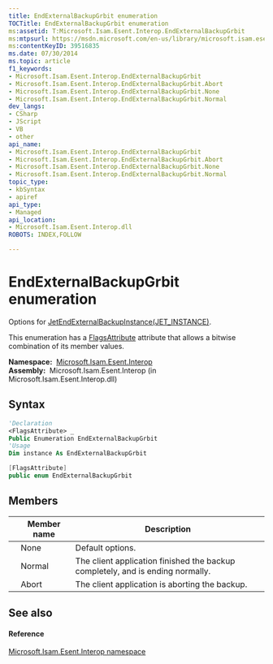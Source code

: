 ```yaml
---
title: EndExternalBackupGrbit enumeration
TOCTitle: EndExternalBackupGrbit enumeration
ms:assetid: T:Microsoft.Isam.Esent.Interop.EndExternalBackupGrbit
ms:mtpsurl: https://msdn.microsoft.com/en-us/library/microsoft.isam.esent.interop.endexternalbackupgrbit(v=EXCHG.10)
ms:contentKeyID: 39516835
ms.date: 07/30/2014
ms.topic: article
f1_keywords:
- Microsoft.Isam.Esent.Interop.EndExternalBackupGrbit
- Microsoft.Isam.Esent.Interop.EndExternalBackupGrbit.Abort
- Microsoft.Isam.Esent.Interop.EndExternalBackupGrbit.None
- Microsoft.Isam.Esent.Interop.EndExternalBackupGrbit.Normal
dev_langs:
- CSharp
- JScript
- VB
- other
api_name: 
- Microsoft.Isam.Esent.Interop.EndExternalBackupGrbit
- Microsoft.Isam.Esent.Interop.EndExternalBackupGrbit.Abort
- Microsoft.Isam.Esent.Interop.EndExternalBackupGrbit.None
- Microsoft.Isam.Esent.Interop.EndExternalBackupGrbit.Normal
topic_type: 
- kbSyntax
- apiref
api_type: 
- Managed
api_location: 
- Microsoft.Isam.Esent.Interop.dll
ROBOTS: INDEX,FOLLOW

---
```


# EndExternalBackupGrbit enumeration

Options for [JetEndExternalBackupInstance(JET_INSTANCE)](dn292142\(v=exchg.10\).md).

This enumeration has a [FlagsAttribute](https://docs.microsoft.com/dotnet/api/system.flagsattribute?redirectedfrom=MSDN) attribute that allows a bitwise combination of its member values.

**Namespace:**  [Microsoft.Isam.Esent.Interop](hh596136\(v=exchg.10\).md)  
**Assembly:**  Microsoft.Isam.Esent.Interop (in Microsoft.Isam.Esent.Interop.dll)

## Syntax

``` vb
'Declaration
<FlagsAttribute> _
Public Enumeration EndExternalBackupGrbit
'Usage
Dim instance As EndExternalBackupGrbit
```

``` csharp
[FlagsAttribute]
public enum EndExternalBackupGrbit
```

## Members

<table>
<thead>
<tr class="header">
<th></th>
<th>Member name</th>
<th>Description</th>
</tr>
</thead>
<tbody>
<tr class="odd">
<td></td>
<td>None</td>
<td>Default options.</td>
</tr>
<tr class="even">
<td></td>
<td>Normal</td>
<td>The client application finished the backup completely, and is ending normally.</td>
</tr>
<tr class="odd">
<td></td>
<td>Abort</td>
<td>The client application is aborting the backup.</td>
</tr>
</tbody>
</table>


## See also

#### Reference

[Microsoft.Isam.Esent.Interop namespace](hh596136\(v=exchg.10\).md)

